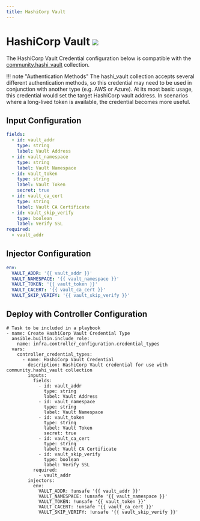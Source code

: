 ```yaml
---
title: HashiCorp Vault
---
```

# HashiCorp Vault <img src="/icons/hashi.png" class="credential-type-icon">

The HashiCorp Vault Credential configuration below is compatible with the [community.hashi_vault](https://docs.ansible.com/ansible/latest/collections/community/hashi_vault/index.html) collection.

!!! note "Authentication Methods"
    The hashi_vault collection accepts several different authentication methods, so this credential may need to be used in conjunction with another type (e.g. AWS or Azure). At its most basic usage, this credential would set the target HashiCorp vault address. In scenarios where a long-lived token is available, the credential becomes more useful.

## Input Configuration
```yaml
fields:
  - id: vault_addr
    type: string
    label: Vault Address
  - id: vault_namespace
    type: string
    label: Vault Namespace
  - id: vault_token
    type: string
    label: Vault Token
    secret: true
  - id: vault_ca_cert
    type: string
    label: Vault CA Certificate
  - id: vault_skip_verify
    type: boolean
    label: Verify SSL
required:
  - vault_addr
```

## Injector Configuration
```yaml
env:
  VAULT_ADDR: '{{ vault_addr }}'
  VAULT_NAMESPACE: '{{ vault_namespace }}'
  VAULT_TOKEN: '{{ vault_token }}'
  VAULT_CACERT: '{{ vault_ca_cert }}'
  VAULT_SKIP_VERIFY: '{{ vault_skip_verify }}'
```

## Deploy with Controller Configuration

```
# Task to be included in a playbook
- name: Create HashiCorp Vault Credential Type
  ansible.builtin.include_role:
    name: infra.controller_configuration.credential_types
  vars:
    controller_credential_types:
      - name: HashiCorp Vault Credential
        description: HashiCorp Vault credential for use with community.hashi_vault collection
        inputs:
          fields:
            - id: vault_addr
              type: string
              label: Vault Address
            - id: vault_namespace
              type: string
              label: Vault Namespace
            - id: vault_token
              type: string
              label: Vault Token
              secret: true
            - id: vault_ca_cert
              type: string
              label: Vault CA Certificate
            - id: vault_skip_verify
              type: boolean
              label: Verify SSL
          required:
            - vault_addr
        injectors:
          env:
            VAULT_ADDR: !unsafe '{{ vault_addr }}'
            VAULT_NAMESPACE: !unsafe '{{ vault_namespace }}'
            VAULT_TOKEN: !unsafe '{{ vault_token }}'
            VAULT_CACERT: !unsafe '{{ vault_ca_cert }}'
            VAULT_SKIP_VERIFY: !unsafe '{{ vault_skip_verify }}'
```